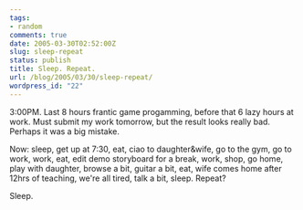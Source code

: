 ```yaml
---
tags:
- random
comments: true
date: 2005-03-30T02:52:00Z
slug: sleep-repeat
status: publish
title: Sleep. Repeat.
url: /blog/2005/03/30/sleep-repeat/
wordpress_id: "22"
---
```


3:00PM. Last 8 hours frantic game progamming, before that 6 lazy hours at work. Must submit my work tomorrow, but the result looks really bad. Perhaps it was a big mistake.

Now: sleep, get up at 7:30, eat, ciao to daughter&wife, go to the gym, go to work, work, eat, edit demo storyboard for a break, work, shop, go home, play with daughter, browse a bit, guitar a bit, eat, wife comes home after 12hrs of teaching, we're all tired, talk a bit, sleep. Repeat?

Sleep.

